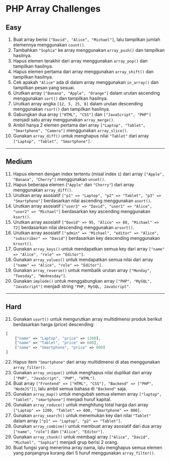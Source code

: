 # PHP Array Challenges

## Easy

1. Buat array berisi `["David", "Alice", "Michael"]`, lalu tampilkan jumlah elemennya menggunakan `count()`.
2. Tambahkan `"Sophia"` ke array menggunakan `array_push()` dan tampilkan hasilnya.
3. Hapus elemen terakhir dari array menggunakan `array_pop()` dan tampilkan hasilnya.
4. Hapus elemen pertama dari array menggunakan `array_shift()` dan tampilkan hasilnya.
5. Cek apakah `"Alice"` ada di dalam array menggunakan `in_array()` dan tampilkan pesan yang sesuai.
6. Urutkan array `["Banana", "Apple", "Orange"]` dalam urutan ascending menggunakan `sort()` dan tampilkan hasilnya.
7. Urutkan array angka `[12, 5, 25, 8]` dalam urutan descending menggunakan `rsort()` dan tampilkan hasilnya.
8. Gabungkan dua array `["HTML", "CSS"]` dan `["JavaScript", "PHP"]` menjadi satu array menggunakan `array_merge()`.
9. Ambil hanya 2 elemen pertama dari array `["Laptop", "Tablet", "Smartphone", "Camera"]` menggunakan `array_slice()`.
10. Gunakan `array_diff()` untuk menghapus nilai `"Tablet"` dari array `["Laptop", "Tablet", "Smartphone"]`.

---

## Medium

11. Hapus elemen dengan index tertentu (misal index `1`) dari array `["Apple", "Banana", "Cherry"]` menggunakan `unset()`.
12. Hapus beberapa elemen (`"Apple"` dan `"Cherry"`) dari array menggunakan `array_diff()`.
13. Urutkan array asosiatif `["p1" => "Laptop", "p2" => "Tablet", "p3" => "Smartphone"]` berdasarkan nilai ascending menggunakan `asort()`.
14. Urutkan array asosiatif `["user3" => "David", "user1" => "Alice", "user2" => "Michael"]` berdasarkan key ascending menggunakan `ksort()`.
15. Urutkan array asosiatif `["David" => 95, "Alice" => 88, "Michael" => 72]` berdasarkan nilai descending menggunakan `arsort()`.
16. Urutkan array asosiatif `["admin" => "Michael", "editor" => "Alice", "subscriber" => "David"]` berdasarkan key descending menggunakan `krsort()`.
17. Gunakan `array_keys()` untuk mendapatkan semua key dari array `["name" => "Alice", "role" => "Editor"]`.
18. Gunakan `array_values()` untuk mendapatkan semua nilai dari array `["name" => "Alice", "role" => "Editor"]`.
19. Gunakan `array_reverse()` untuk membalik urutan array `["Monday", "Tuesday", "Wednesday"]`.
20. Gunakan `implode()` untuk menggabungkan array `["PHP", "MySQL", "JavaScript"]` menjadi string `"PHP, MySQL, JavaScript"`.

---

## Hard

21. Gunakan `usort()` untuk mengurutkan array multidimensi produk berikut berdasarkan harga (price) descending:

```php
[
    ["name" => "Laptop", "price" => 1200],
    ["name" => "Tablet", "price" => 600],
    ["name" => "Smartphone", "price" => 800]
]
```

22. Hapus item `"Smartphone"` dari array multidimensi di atas menggunakan `array_filter()`.
23. Gunakan `array_unique()` untuk menghapus nilai duplikat dari array `["PHP", "JavaScript", "PHP", "HTML"]`.
24. Buat array `["Frontend" => ["HTML", "CSS"], "Backend" => ["PHP", "NodeJS"]]`, lalu ambil semua bahasa di `"Backend"` saja.
25. Gunakan `array_map()` untuk mengubah semua elemen array `["laptop", "tablet", "smartphone"]` menjadi huruf kapital.
26. Gunakan `array_reduce()` untuk menghitung total harga dari array `["Laptop" => 1200, "Tablet" => 600, "Smartphone" => 800]`.
27. Gunakan `array_search()` untuk menemukan key dari nilai `"Tablet"` dalam array `["p1" => "Laptop", "p2" => "Tablet"]`.
28. Gunakan `array_combine()` untuk membuat array asosiatif dari dua array `["name", "role"]` dan `["Alice", "Editor"]`.
29. Gunakan `array_chunk()` untuk membagi array `["Alice", "David", "Michael", "Sophia"]` menjadi grup berisi 2 orang.
30. Buat fungsi yang menerima array nama, lalu menghapus semua elemen yang panjangnya kurang dari 5 huruf menggunakan `array_filter()`.
